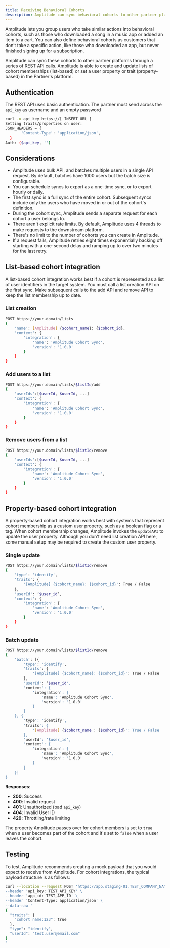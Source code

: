 ```yaml
---
title: Receiving Behavioral Cohorts
description: Amplitude can sync behavioral cohorts to other partner platforms through a series of REST API calls. 
---
```


Amplitude lets you group users who take similar actions into behavioral cohorts, such as those who downloaded a song in a music app or added an item to a cart. You can also define behavioral cohorts as customers that don’t take a specific action, like those who downloaded an app, but never finished signing up for a subscription.

Amplitude can sync these cohorts to other partner platforms through a series of REST API calls. Amplitude is able to create and update lists of cohort memberships (list-based) or set a user property or trait (property-based) in the Partner's platform.

## Authentication

The REST API uses basic authentication. The partner must send across the `api_key` as username and an empty password

```bash
curl -u api_key https://[ INSERT URL ]
Setting traits/properties on user:
JSON_HEADERS = {
       'Content-Type': 'application/json',
  }
Auth: ($api_key, '')
```

## Considerations

- Amplitude uses bulk API, and batches multiple users in a single API request. By default, batches have 1000 users but the batch size is configurable.
- You can schedule syncs to export as a one-time sync, or to export hourly or daily.
- The first sync is a full sync of the entire cohort. Subsequent syncs include only the users who have moved in or out of the cohort's definition.
- During the cohort sync, Amplitude sends a separate request for each cohort a user belongs to.
- There aren't explicit rate limits. By default, Amplitude uses 4 threads to make requests to the downstream platform.
- There's no limit to the number of cohorts you can create in Amplitude.
- If a request fails, Amplitude retries eight times exponentially backing off starting with a one-second delay and ramping up to over two minutes for the last retry.

## List-based cohort integration

A list-based cohort integration works best if a cohort is represented as a list of user identifiers in the target system. You must call a list creation API on the first sync. Make subsequent calls to the add API and remove API to keep the list membership up to date.

### List creation

```bash
POST https://your.domain/lists
{
    'name': [Amplitude] {$cohort_name}: {$cohort_id},
    'context': {
        'integration': {
            'name': 'Amplitude Cohort Sync',
            'version': '1.0.0'
        }
    }
}
```

### Add users to a list

```bash
POST https://your.domain/lists/$listId/add
{
    'userIds':[$userId, $userId, ...]
    'context': {
        'integration': {
            'name': 'Amplitude Cohort Sync',
            'version': '1.0.0'
        }
    }  
}
```

### Remove users from a list

```bash
POST https://your.domain/lists/$listId/remove
{
    'userIds':[$userId, $userId, ...]
    'context': {
        'integration': {
            'name': 'Amplitude Cohort Sync',
            'version': '1.0.0'
        }
    }  
}
```

## Property-based cohort integration

A property-based cohort integration works best with systems that represent cohort membership as a custom user property, such as a boolean flag or a tag. When cohort membership changes, Amplitude invokes the `updateAPI` to update the user property. Although you don't need list creation API here, some manual setup may be required to create the custom user property.

### Single update

```bash
POST https://your.domain/lists/$listId/remove
{
    'type': 'identify',
    'traits': {
        '[Amplitude] {$cohort_name}: {$cohort_id}': True / False
    },
    'userId': ‘$user_id’,
    'context': {
        'integration': {
            'name': 'Amplitude Cohort Sync',
            'version': '1.0.0'
        }
    }
}
```

### Batch update

```bash
POST https://your.domain/lists/$listId/remove
{
    'batch': [{
        'type': 'identify',
        'traits': {
            '[Amplitude] {$cohort_name}: {$cohort_id}': True / False
        },
        'userId': ‘$user_id',
        'context': {
            'integration': {
                'name': 'Amplitude Cohort Sync',
                'version': '1.0.0'
            }
        }
    }, {
        'type': 'identify',
        'traits': {
            '[Amplitude] {$cohort_name : {$cohort_id}': True / False
        },
        'userId': ‘$user_id’,
        'context': {
            'integration': {
                'name': 'Amplitude Cohort Sync',
                'version': '1.0.0'
            }
        }
    }]
}
```

**Responses**:

- **200**: Success
- **400**: Invalid request
- **401**: Unauthorized (bad `api_key`)
- **404**: Invalid User ID
- **429**: Throttling/rate limiting

The property Amplitude passes over for cohort members is set to `true` when a user becomes part of the cohort and it's set to `false` when a user leaves the cohort.

## Testing

To test, Amplitude recommends creating a mock payload that you would expect to receive from Amplitude. For cohort integrations, the typical payload structure is as follows:

```bash
curl --location --request POST 'https://app.staging-01.TEST_COMPANY_NAME.com/api/v1/integration/amplitude/cohort \
--header 'api_key: TEST_API_KEY' \
--header 'app_id: TEST_APP_ID' \
--header 'Content-Type: application/json' \
--data-raw '
{
  "traits": {
    "cohort name:123": true
  },
  "type": "identify",
  "userId": "test.user@email.com"
}
'
```
